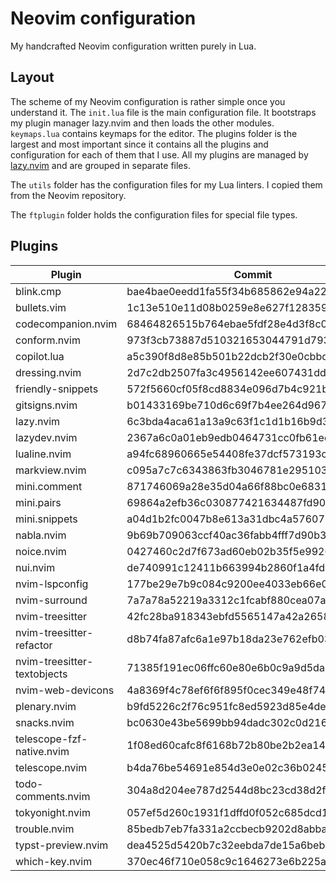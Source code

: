 # Neovim configuration

My handcrafted Neovim configuration written purely in Lua.

## Layout

The scheme of my Neovim configuration is rather simple once you understand it.
The `init.lua` file is the main configuration file. It bootstraps my plugin
manager lazy.nvim and then loads the other modules. `keymaps.lua` contains
keymaps for the editor. The plugins folder is the largest and most important
since it contains all the plugins and configuration for each of them that I use.
All my plugins are managed by [lazy.nvim](https://github.com/folke/lazy.nvim)
and are grouped in separate files.

The `utils` folder has the configuration files for my Lua linters. I copied them
from the Neovim repository.

The `ftplugin` folder holds the configuration files for special file types.

## Plugins

<!--plugin start-->

| Plugin                      | Commit                                   |
| --------------------------- | ---------------------------------------- |
| blink.cmp                   | bae4bae0eedd1fa55f34b685862e94a222d5c6f8 |
| bullets.vim                 | 1c13e510e11d08b0259e8e627f128359c5521962 |
| codecompanion.nvim          | 68464826515b764ebae5fdf28e4d3f8c01c80296 |
| conform.nvim                | 973f3cb73887d510321653044791d7937c7ec0fa |
| copilot.lua                 | a5c390f8d8e85b501b22dcb2f30e0cbbd69d5ff0 |
| dressing.nvim               | 2d7c2db2507fa3c4956142ee607431ddb2828639 |
| friendly-snippets           | 572f5660cf05f8cd8834e096d7b4c921ba18e175 |
| gitsigns.nvim               | b01433169be710d6c69f7b4ee264d9670698b831 |
| lazy.nvim                   | 6c3bda4aca61a13a9c63f1c1d1b16b9d3be90d7a |
| lazydev.nvim                | 2367a6c0a01eb9edb0464731cc0fb61ed9ab9d2c |
| lualine.nvim                | a94fc68960665e54408fe37dcf573193c4ce82c9 |
| markview.nvim               | c095a7c7c6343863fb3046781e295103e3e081ab |
| mini.comment                | 871746069a28e35d04a66f88bc0e6831779ccc40 |
| mini.pairs                  | 69864a2efb36c030877421634487fd90db1e4298 |
| mini.snippets               | a04d1b2fc0047b8e613a31dbc4a5760778003dcd |
| nabla.nvim                  | 9b69b709063ccf40ac36fabb4fff7d90b3736475 |
| noice.nvim                  | 0427460c2d7f673ad60eb02b35f5e9926cf67c59 |
| nui.nvim                    | de740991c12411b663994b2860f1a4fd0937c130 |
| nvim-lspconfig              | 177be29e7b9c084c9200ee4033eb66e04ac536ec |
| nvim-surround               | 7a7a78a52219a3312c1fcabf880cea07a7956a5f |
| nvim-treesitter             | 42fc28ba918343ebfd5565147a42a26580579482 |
| nvim-treesitter-refactor    | d8b74fa87afc6a1e97b18da23e762efb032dc270 |
| nvim-treesitter-textobjects | 71385f191ec06ffc60e80e6b0c9a9d5daed4824c |
| nvim-web-devicons           | 4a8369f4c78ef6f6f895f0cec349e48f74330574 |
| plenary.nvim                | b9fd5226c2f76c951fc8ed5923d85e4de065e509 |
| snacks.nvim                 | bc0630e43be5699bb94dadc302c0d21615421d93 |
| telescope-fzf-native.nvim   | 1f08ed60cafc8f6168b72b80be2b2ea149813e55 |
| telescope.nvim              | b4da76be54691e854d3e0e02c36b0245f945c2c7 |
| todo-comments.nvim          | 304a8d204ee787d2544d8bc23cd38d2f929e7cc5 |
| tokyonight.nvim             | 057ef5d260c1931f1dffd0f052c685dcd14100a3 |
| trouble.nvim                | 85bedb7eb7fa331a2ccbecb9202d8abba64d37b3 |
| typst-preview.nvim          | dea4525d5420b7c32eebda7de15a6beb9d6574fa |
| which-key.nvim              | 370ec46f710e058c9c1646273e6b225acf47cbed |

<!--plugin end-->
